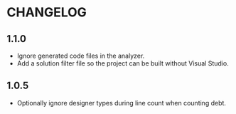 # CHANGELOG

## 1.1.0
- Ignore generated code files in the analyzer.
- Add a solution filter file so the project can be built without Visual Studio.

## 1.0.5
- Optionally ignore designer types during line count when counting debt.